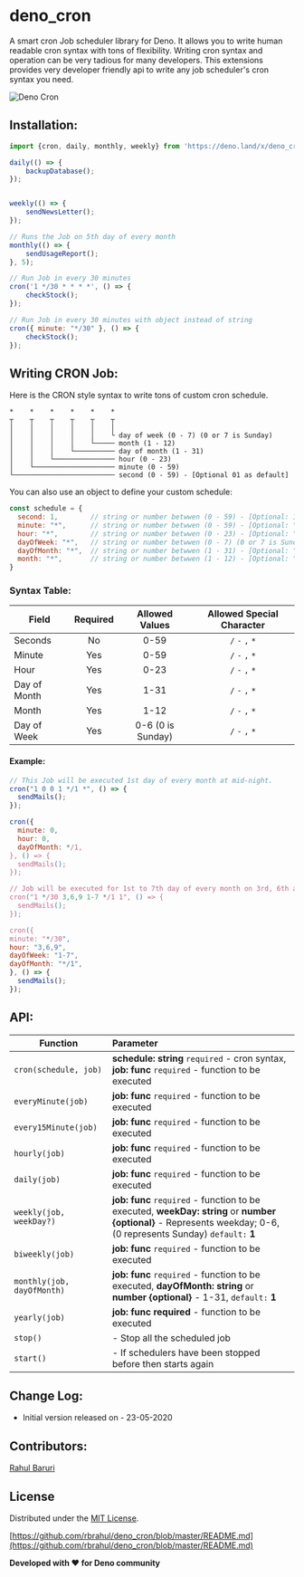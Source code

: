 # deno_cron

A smart cron Job scheduler library for Deno. It allows you to write human
readable cron syntax with tons of flexibility. Writing cron syntax and operation
can be very tadious for many developers. This extensions provides very developer
friendly api to write any job scheduler's cron syntax you need.

![Deno Cron](https://raw.githubusercontent.com/rbrahul/deno_cron/master/deno-cron-hd.png)

## Installation:

```javascript
import {cron, daily, monthly, weekly} from 'https://deno.land/x/deno_cron/cron.ts';

daily(() => {
    backupDatabase();
});


weekly(() => {
    sendNewsLetter();
});

// Runs the Job on 5th day of every month
monthly(() => {
    sendUsageReport();
}, 5);

// Run Job in every 30 minutes
cron('1 */30 * * * *', () => {
    checkStock();
});

// Run Job in every 30 minutes with object instead of string
cron({ minute: "*/30" }, () => {
    checkStock();
});
```

## Writing CRON Job:

Here is the CRON style syntax to write tons of custom cron schedule.

```
*    *    *    *    *    *
┬    ┬    ┬    ┬    ┬    ┬
│    │    │    │    │    │
│    │    │    │    │    └ day of week (0 - 7) (0 or 7 is Sunday)
│    │    │    │    └───── month (1 - 12)
│    │    │    └────────── day of month (1 - 31)
│    │    └─────────────── hour (0 - 23)
│    └──────────────────── minute (0 - 59)
└───────────────────────── second (0 - 59) - [Optional 01 as default]
```

You can also use an object to define your custom schedule:
```js
const schedule = {
  second: 1,        // string or number betwwen (0 - 59) - [Optional: 1 as default]
  minute: "*",      // string or number betwwen (0 - 59) - [Optional: "*" as default]
  hour: "*",        // string or number betwwen (0 - 23) - [Optional: "*" as default]
  dayOfWeek: "*",   // string or number betwwen (0 - 7) (0 or 7 is Sunday) - [Optional: "*" as default]
  dayOfMonth: "*",  // string or number betwwen (1 - 31) - [Optional: "*" as default]
  month: "*",       // string or number betwwen (1 - 12) - [Optional: "*" as default]
}
```

### Syntax Table:

| Field        | Required |  Allowed Values   | Allowed Special Character |
| ------------ | :------: | :---------------: | :-----------------------: |
| Seconds      |    No    |       0-59        |      `/` `-` `,` `*`      |
| Minute       |   Yes    |       0-59        |      `/` `-` `,` `*`      |
| Hour         |   Yes    |       0-23        |      `/` `-` `,` `*`      |
| Day of Month |   Yes    |       1-31        |      `/` `-` `,` `*`      |
| Month        |   Yes    |       1-12        |      `/` `-` `,` `*`      |
| Day of Week  |   Yes    | 0-6 (0 is Sunday) |      `/` `-` `,` `*`      |

#### Example:

```javascript
// This Job will be executed 1st day of every month at mid-night.
cron("1 0 0 1 */1 *", () => {
  sendMails();
});

cron({
  minute: 0,
  hour: 0,
  dayOfMonth: */1,
}, () => {
  sendMails();
});

// Job will be executed for 1st to 7th day of every month on 3rd, 6th and 9th hour and every 30 minutes if it's monday
cron("1 */30 3,6,9 1-7 */1 1", () => {
  sendMails();
});

cron({
minute: "*/30",
hour: "3,6,9",
dayOfWeek: "1-7",
dayOfMonth: "*/1",
}, () => {
  sendMails();
});
```

## API:

| Function                   | Parameter                                                                                                                                                              |
| -------------------------- | :--------------------------------------------------------------------------------------------------------------------------------------------------------------------- |
| `cron(schedule, job)`      | **schedule: string** `required` - cron syntax, **job: func** `required` - function to be executed                                                                      |
| `everyMinute(job)`         | **job: func** `required` - function to be executed                                                                                                                     |
| `every15Minute(job)`       | **job: func** `required` - function to be executed                                                                                                                     |
| `hourly(job)`              | **job: func** `required` - function to be executed                                                                                                                     |
| `daily(job)`               | **job: func** `required` - function to be executed                                                                                                                     |
| `weekly(job, weekDay?)`    | **job: func** `required` - function to be executed, **weekDay: string** or **number** **{optional}** - Represents weekday; 0-6, (0 represents Sunday) `default:` **1** |
| `biweekly(job)`            | **job: func** `required` - function to be executed                                                                                                                     |
| `monthly(job, dayOfMonth)` | **job: func** `required` - function to be executed, **dayOfMonth: string** or **number** **{optional}** - 1-31, `default:` **1**                                       |
| `yearly(job)`              | **job: func** **required** - function to be executed                                                                                                                   |
| `stop()`                   | - Stop all the scheduled job                                                                                                                                           |
| `start()`                  | - If schedulers have been stopped before then starts again                                                                                                             |

## Change Log:

- Initial version released on - 23-05-2020

## Contributors:

[Rahul Baruri](https://www.linkedin.com/in/rahul-baruri-23312311a/)

## License

Distributed under the
[MIT License](https://github.com/rbrahul/deno_cron/blob/master/LICENSE.md).

[https://github.com/rbrahul/deno_cron/blob/master/README.md](https://github.com/rbrahul/deno_cron/blob/master/README.md)

**Developed with ❤️ for Deno community**
